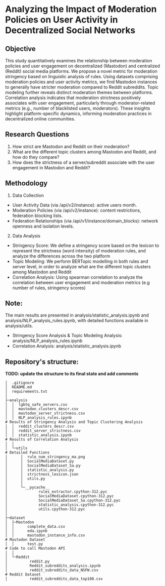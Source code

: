 # Analyzing the Impact of Moderation Policies on User Activity in Decentralized Social Networks

## Objective
This study quantitatively examines the relationship between moderation policies and user engagement on decentralized (Mastodon) and centralized (Reddit) social media platforms. We propose a novel metric for moderation stringency based on linguistic analysis of rules. Using datasets comprising moderation policies and user activity metrics, we find Mastodon instances to generally have stricter moderation compared to Reddit subreddits. Topic modeling further reveals distinct moderation themes between platforms. Correlation analysis indicates that moderation strictness positively associates with user engagement, particularly through moderator-related metrics (e.g., number of blacklisted users, moderators). These insights highlight platform-specific dynamics, informing moderation practices in decentralized online communities.

## Research Questions
1. How strict are Mastodon and Reddit on their moderation?
2. What are the different topic clusters among Mastodon and Reddit, and how do they compare?
3. How does the strictness of a server/subreddit associate with the user engagement in Mastodon and Reddit?

## Methodology
1. Data Collection
* User Activity Data (via /api/v2/instance): active users month.
* Moderation Policies (via /api/v2/instance): content restrictions, federation blocking lists.
* Federation Relationships (via /api/v1/instance/domain_blocks): network openness and isolation levels.
2. Data Analysis
* Stringency Score: We define a stringency score based on the lexicon to represent the strictness (word intensity) of moderation rules, and analyze the differences across the two platform
* Topic Modeling: We perform BERTopic modelling in both rules and server level, in order to analyze what are the different topic clusters among Mastodon and Reddit
* Correlation Analysis: Using spearman correlation to analyze the correlation between user engagement and moderation metrics (e.g number of rules, stringency scores)



## Note:
The main results are presented in analysis/statistic_analysis.ipynb and analysis/NLP_analysis_rules.ipynb, with detailed functions available in analysis/utils.

- Stringency Score Analysis & Topic Modeling Analysis: analysis/NLP_analysis_rules.ipynb
- Correlation Analysis: analysis/statistic_analysis.ipynb

## Repository's structure:

**TODO: update the structure to its final state and add comments**

```
│  .gitignore
│  README.md
│  requirements.txt
│  
├─analysis
│  │  lgbtq_safe_servers.csv
│  │  mastodon_clusters_descr.csv
│  │  mastodon_server_strictness.csv
│  │  NLP_analysis_rules.ipynb                                                 # Results of Stringency Analysis and Topic Clustering Analysis
│  │  reddit_clusters_descr.csv
│  │  reddit_server_strictness.csv
│  │  statistic_analysis.ipynb                                                 # Results of Correlation Analysis
│  │  
│  └─utils                                                                     # Detailed Functions
│      │  rule_num_stringency_ma.png
│      │  SocialMediaDataset.py
│      │  SocialMediaDataset_Sa.py
│      │  statistic_analysis.py
│      │  strictness_lexicon.json
│      │  utils.py
│      │  
│      └─__pycache__
│              rules_extractor.cpython-312.pyc
│              SocialMediaDataset.cpython-312.pyc
│              SocialMediaDataset_Sa.cpython-312.pyc
│              statistic_analysis.cpython-312.pyc
│              utils.cpython-312.pyc
│              
├─dataset
│  ├─Mastodon
│  │      complete_data.csv
│  │      eda.ipynb
│  │      mastodon_instance_info.csv                                            # Mastodon Dataset
│  │      test.py                                                               # Code to call Mastodon API
│  │      
│  └─Reddit
│          reddit.py
│          Reddit_subreddits_analysis.ipynb
│          reddit_subreddits_data_NSFW.csv                                      # Reddit Dataset
│          reddit_subreddits_data_top100.csv
```

